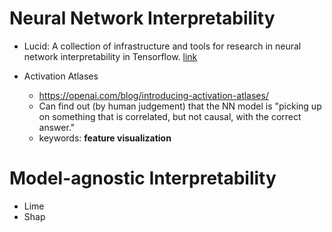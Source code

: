# Neural Network Interpretability

- Lucid: A collection of infrastructure and tools for research in neural network interpretability in Tensorflow. [link](https://github.com/tensorflow/lucid)

- Activation Atlases
  - https://openai.com/blog/introducing-activation-atlases/
  - Can find out (by human judgement) that the NN model is "picking up on something that is correlated, but not causal, with the correct answer."
  - keywords: **feature visualization**  

# Model-agnostic Interpretability

- Lime
- Shap

